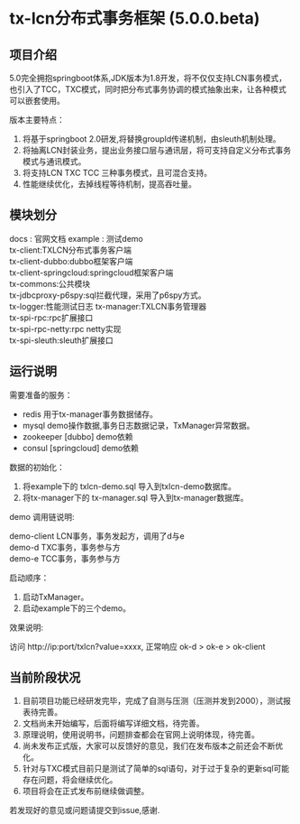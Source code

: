 # tx-lcn分布式事务框架 (5.0.0.beta)

## 项目介绍
5.0完全拥抱springboot体系,JDK版本为1.8开发，将不仅仅支持LCN事务模式，也引入了TCC，TXC模式，同时把分布式事务协调的模式抽象出来，让各种模式可以嵌套使用。


版本主要特点：
1.  将基于springboot 2.0研发,将替换groupId传递机制，由sleuth机制处理。
2.  将抽离LCN封装业务，提出业务接口层与通讯层，将可支持自定义分布式事务模式与通讯模式。
3.  将支持LCN TXC TCC 三种事务模式，且可混合支持。
4.  性能继续优化，去掉线程等待机制，提高吞吐量。



## 模块划分

docs : 官网文档
example : 测试demo   
tx-client:TXLCN分布式事务客户端   
tx-client-dubbo:dubbo框架客户端   
tx-client-springcloud:springcloud框架客户端   
tx-commons:公共模块   
tx-jdbcproxy-p6spy:sql拦截代理，采用了p6spy方式。  
tx-logger:性能测试日志 
tx-manager:TXLCN事务管理器   
tx-spi-rpc:rpc扩展接口   
tx-spi-rpc-netty:rpc netty实现  
tx-spi-sleuth:sleuth扩展接口   



## 运行说明

需要准备的服务：

* redis       用于tx-manager事务数据储存。
* mysql       demo操作数据,事务日志数据记录，TxManager异常数据。
* zookeeper   [dubbo] demo依赖
* consul      [springcloud] demo依赖



数据的初始化：

1. 将example下的 txlcn-demo.sql 导入到txlcn-demo数据库。
2. 将tx-manager下的 tx-manager.sql 导入到tx-manager数据库。


demo 调用链说明:

demo-client LCN事务，事务发起方，调用了d与e   
demo-d TXC事务，事务参与方   
demo-e TCC事务，事务参与方   


启动顺序：

1. 启动TxManager。   
2. 启动example下的三个demo。   


效果说明:

访问 http://ip:port/txlcn?value=xxxx,   正常响应  ok-d > ok-e > ok-client


## 当前阶段状况

1. 目前项目功能已经研发完毕，完成了自测与压测（压测并发到2000），测试报表待完善。
2. 文档尚未开始编写，后面将编写详细文档，待完善。
3. 原理说明，使用说明书，问题排查都会在官网上说明体现，待完善。
4. 尚未发布正式版，大家可以反馈好的意见，我们在发布版本之前还会不断优化。
5. 针对与TXC模式目前只是测试了简单的sql语句，对于过于复杂的更新sql可能存在问题，将会继续优化。
6. 项目将会在正式发布前继续做调整。


若发现好的意见或问题请提交到issue,感谢.
